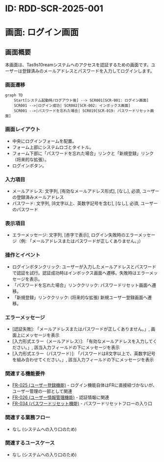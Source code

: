 # ID: RDD-SCR-2025-001

# 画面: ログイン画面

## 画面概要

本画面は、Tas9s10reamシステムへのアクセスを認証するための画面です。ユーザーは登録済みのメールアドレスとパスワードを入力してログインします。

### 画面遷移

```mermaid
graph TD
    Start[システム起動時/ログアウト後] --> SCR001[SCR-001: ログイン画面]
    SCR001 -->|ログイン成功| SCR002[SCR-002: インボックス画面]
    SCR001 -->|パスワードを忘れた場合| SCR019[SCR-019: パスワードリセット画面]
```

### 画面レイアウト

- 中央にログインフォームを配置。
- フォーム上部にシステムロゴとタイトル。
- フォーム下部に「パスワードを忘れた場合」リンクと「新規登録」リンク（将来的な拡張）。
- ログインボタン。

### 入力項目

- メールアドレス: 文字列, [有効なメールアドレス形式],
  [なし], 必須, ユーザーの登録済みメールアドレス
- パスワード: 文字列, [8文字以上、英数字記号を含む],
  [なし], 必須, ユーザーのパスワード

### 表示項目

- エラーメッセージ: 文字列,
  [赤字で表示], ログイン失敗時のエラーメッセージ（例: 「メールアドレスまたはパスワードが正しくありません。」）

### 操作とイベント

- ログインボタンクリック: ユーザーが入力したメールアドレスとパスワードで認証を試行。認証成功時はインボックス画面へ遷移。失敗時はエラーメッセージを表示。
- 「パスワードを忘れた場合」リンククリック: パスワードリセット画面へ遷移。
- 「新規登録」リンククリック: (将来的な拡張) 新規ユーザー登録画面へ遷移。

### エラーメッセージ

- [認証失敗]: 「メールアドレスまたはパスワードが正しくありません。」, 画面上にメッセージを表示
- [入力形式エラー（メールアドレス）]: 「有効なメールアドレスを入力してください。」, 該当入力フィールドの下にメッセージを表示
- [入力形式エラー（パスワード）]: 「パスワードは8文字以上で、英数字記号を組み合わせてください。」, 該当入力フィールドの下にメッセージを表示

### 関連する機能要件

- [FR-025 (ユーザー登録機能)](../functional-requirements/fr-025-user-registration-function.md) - ログイン機能自体はFRに直接紐づかないが、ユーザー管理の一部として関連
- [FR-026 (ユーザー情報管理機能)](../functional-requirements/fr-026-user-information-management-function.md) - 認証情報に関連
- [FR-034 (パスワードリセット機能)](../functional-requirements/fr-034-password-reset-function.md) - パスワードリセットフローの入り口

### 関連する業務フロー

- なし (システムへの入り口のため)

### 関連するユースケース

- なし (システムへの入り口のため)
